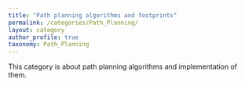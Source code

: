 ```yaml
---
title: "Path planning algorithms and footprints"
permalink: /categories/Path_Planning/
layout: category
author_profile: true
taxonomy: Path_Planning
---
```


This category is about path planning algorithms and implementation of them.